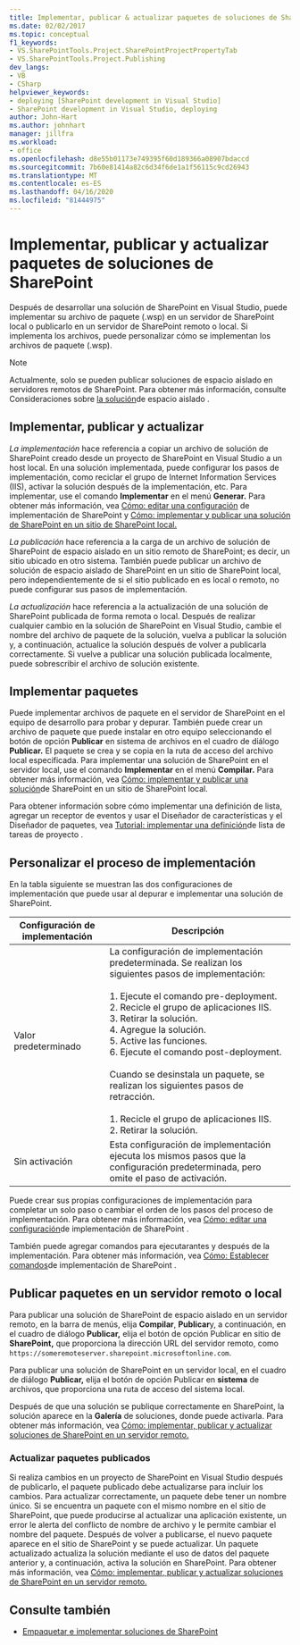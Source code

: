 ```yaml
---
title: Implementar, publicar & actualizar paquetes de soluciones de SharePoint
ms.date: 02/02/2017
ms.topic: conceptual
f1_keywords:
- VS.SharePointTools.Project.SharePointProjectPropertyTab
- VS.SharePointTools.Project.Publishing
dev_langs:
- VB
- CSharp
helpviewer_keywords:
- deploying [SharePoint development in Visual Studio]
- SharePoint development in Visual Studio, deploying
author: John-Hart
ms.author: johnhart
manager: jillfra
ms.workload:
- office
ms.openlocfilehash: d8e55b01173e749395f60d189366a08907bdaccd
ms.sourcegitcommit: 7b60e81414a82c6d34f6de1a1f56115c9cd26943
ms.translationtype: MT
ms.contentlocale: es-ES
ms.lasthandoff: 04/16/2020
ms.locfileid: "81444975"
---
```

# <a name="deploy-publish-and-upgrade-sharepoint-solution-packages"></a>Implementar, publicar y actualizar paquetes de soluciones de SharePoint
  Después de desarrollar una solución de SharePoint en Visual Studio, puede implementar su archivo de paquete (.wsp) en un servidor de SharePoint local o publicarlo en un servidor de SharePoint remoto o local. Si implementa los archivos, puede personalizar cómo se implementan los archivos de paquete (.wsp).

> [!NOTE]
> Actualmente, solo se pueden publicar soluciones de espacio aislado en servidores remotos de SharePoint. Para obtener más información, consulte Consideraciones sobre [la solución](../sharepoint/sandboxed-solution-considerations.md)de espacio aislado .

## <a name="deploy-publish-and-upgrade"></a>Implementar, publicar y actualizar
 *La implementación* hace referencia a copiar un archivo de solución de SharePoint creado desde un proyecto de SharePoint en Visual Studio a un host local. En una solución implementada, puede configurar los pasos de implementación, como reciclar el grupo de Internet Information Services (IIS), activar la solución después de la implementación, etc. Para implementar, use el comando **Implementar** en el menú **Generar.** Para obtener más información, vea [Cómo: editar una configuración](../sharepoint/how-to-edit-a-sharepoint-deployment-configuration.md) de implementación de SharePoint y [Cómo: implementar y publicar una solución de SharePoint en un sitio de SharePoint local.](../sharepoint/how-to-deploy-and-publish-a-sharepoint-solution-to-a-local-sharepoint-site.md)

 *La publicación* hace referencia a la carga de un archivo de solución de SharePoint de espacio aislado en un sitio remoto de SharePoint; es decir, un sitio ubicado en otro sistema. También puede publicar un archivo de solución de espacio aislado de SharePoint en un sitio de SharePoint local, pero independientemente de si el sitio publicado en es local o remoto, no puede configurar sus pasos de implementación.

 *La actualización* hace referencia a la actualización de una solución de SharePoint publicada de forma remota o local. Después de realizar cualquier cambio en la solución de SharePoint en Visual Studio, cambie el nombre del archivo de paquete de la solución, vuelva a publicar la solución y, a continuación, actualice la solución después de volver a publicarla correctamente. Si vuelve a publicar una solución publicada localmente, puede sobrescribir el archivo de solución existente.

## <a name="deploy-packages"></a>Implementar paquetes
 Puede implementar archivos de paquete en el servidor de SharePoint en el equipo de desarrollo para probar y depurar. También puede crear un archivo de paquete que puede instalar en otro equipo seleccionando el botón de opción **Publicar** en sistema de archivos en el cuadro de diálogo **Publicar.** El paquete se crea y se copia en la ruta de acceso del archivo local especificada. Para implementar una solución de SharePoint en el servidor local, use el comando **Implementar** en el menú **Compilar.** Para obtener más información, vea [Cómo: implementar y publicar una solución](../sharepoint/how-to-deploy-and-publish-a-sharepoint-solution-to-a-local-sharepoint-site.md)de SharePoint en un sitio de SharePoint local.

 Para obtener información sobre cómo implementar una definición de lista, agregar un receptor de eventos y usar el Diseñador de características y el Diseñador de paquetes, vea [Tutorial: implementar una definición](../sharepoint/walkthrough-deploying-a-project-task-list-definition.md)de lista de tareas de proyecto .

## <a name="customize-the-deployment-process"></a>Personalizar el proceso de implementación
 En la tabla siguiente se muestran las dos configuraciones de implementación que puede usar al depurar e implementar una solución de SharePoint.

|Configuración de implementación|Descripción|
|------------------------------|-----------------|
|Valor predeterminado|La configuración de implementación predeterminada. Se realizan los siguientes pasos de implementación:<br /><br /> 1. Ejecute el comando pre-deployment.<br />2. Recicle el grupo de aplicaciones IIS.<br />3. Retirar la solución.<br />4. Agregue la solución.<br />5. Active las funciones.<br />6. Ejecute el comando post-deployment.<br /><br /> Cuando se desinstala un paquete, se realizan los siguientes pasos de retracción.<br /><br /> 1. Recicle el grupo de aplicaciones IIS.<br />2. Retirar la solución.|
|Sin activación|Esta configuración de implementación ejecuta los mismos pasos que la configuración predeterminada, pero omite el paso de activación.|

 Puede crear sus propias configuraciones de implementación para completar un solo paso o cambiar el orden de los pasos del proceso de implementación. Para obtener más información, vea [Cómo: editar una configuración](../sharepoint/how-to-edit-a-sharepoint-deployment-configuration.md)de implementación de SharePoint .

 También puede agregar comandos para ejecutarantes y después de la implementación. Para obtener más información, vea [Cómo: Establecer comandos](../sharepoint/how-to-set-sharepoint-deployment-commands.md)de implementación de SharePoint .

## <a name="publish-packages-to-a-remote-or-local-server"></a>Publicar paquetes en un servidor remoto o local
 Para publicar una solución de SharePoint de espacio aislado en un servidor remoto, en la barra de menús, elija **Compilar**, **Publicar**y, a continuación, en el cuadro de diálogo **Publicar,** elija el botón de opción Publicar en sitio de **SharePoint,** que proporciona la dirección URL del servidor remoto, como `https://someremoteserver.sharepoint.microsoftonline.com`.

 Para publicar una solución de SharePoint en un servidor local, en el cuadro de diálogo **Publicar,** elija el botón de opción Publicar en **sistema** de archivos, que proporciona una ruta de acceso del sistema local.

 Después de que una solución se publique correctamente en SharePoint, la solución aparece en la **Galería** de soluciones, donde puede activarla. Para obtener más información, vea [Cómo: implementar, publicar y actualizar soluciones de SharePoint en un servidor remoto.](../sharepoint/how-to-deploy-publish-and-upgrade-sharepoint-solutions-on-a-remote-server.md)

### <a name="upgrade-published-packages"></a>Actualizar paquetes publicados
 Si realiza cambios en un proyecto de SharePoint en Visual Studio después de publicarlo, el paquete publicado debe actualizarse para incluir los cambios. Para actualizar correctamente, un paquete debe tener un nombre único. Si se encuentra un paquete con el mismo nombre en el sitio de SharePoint, que puede producirse al actualizar una aplicación existente, un error le alerta del conflicto de nombre de archivo y le permite cambiar el nombre del paquete. Después de volver a publicarse, el nuevo paquete aparece en el sitio de SharePoint y se puede actualizar. Un paquete actualizado actualiza la solución mediante el uso de datos del paquete anterior y, a continuación, activa la solución en SharePoint. Para obtener más información, vea [Cómo: implementar, publicar y actualizar soluciones de SharePoint en un servidor remoto.](../sharepoint/how-to-deploy-publish-and-upgrade-sharepoint-solutions-on-a-remote-server.md)

## <a name="see-also"></a>Consulte también
- [Empaquetar e implementar soluciones de SharePoint](../sharepoint/packaging-and-deploying-sharepoint-solutions.md)

